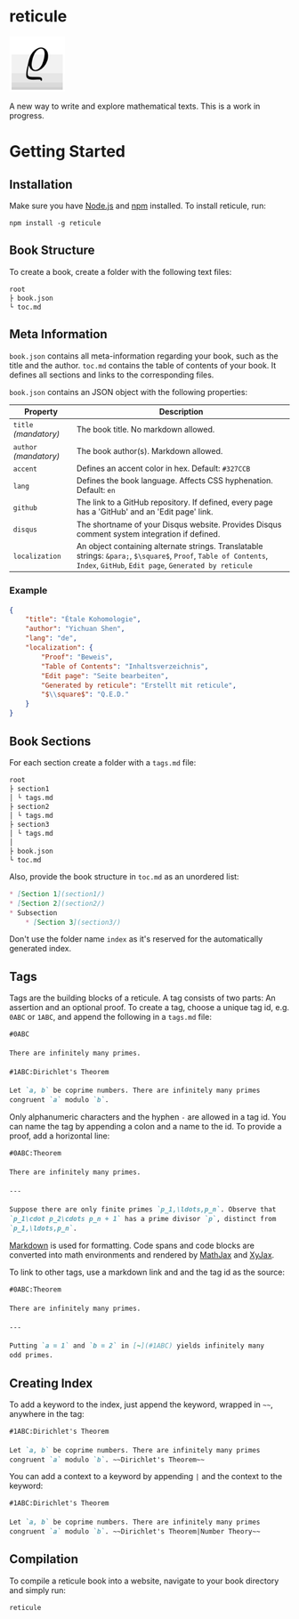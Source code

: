 # reticule

<img src="logo.png" width="100" height="100">

A new way to write and explore mathematical texts. This is a work in progress.

# Getting Started

## Installation

Make sure you have [Node.js](https://nodejs.org/) and [npm](https://www.npmjs.com/) installed. To install reticule, run:

    npm install -g reticule

## Book Structure

To create a book, create a folder with the following text files:

    root
    ├ book.json
    └ toc.md

## Meta Information

`book.json` contains all meta-information regarding your book, such as the title and the author. `toc.md` contains the table of contents of your book. It defines all sections and links to the corresponding files.

`book.json` contains an JSON object with the following properties:

Property               | Description
-----------------------|----------------------------------------
`title` *(mandatory)*  | The book title. No markdown allowed.
`author` *(mandatory)* | The book author(s). Markdown allowed.
`accent`               | Defines an accent color in hex. Default: `#327CCB`
`lang`                 | Defines the book language. Affects CSS hyphenation. Default: `en`
`github`               | The link to a GitHub repository. If defined, every page has a 'GitHub' and an 'Edit page' link.
`disqus`               | The shortname of your Disqus website. Provides Disqus comment system integration if defined.
`localization`         | An object containing alternate strings. Translatable strings: `&para;`, `$\square$`, `Proof`, `Table of Contents`, `Index`, `GitHub`, `Edit page`, `Generated by reticule`

### Example

~~~json
{
    "title": "Étale Kohomologie",
    "author": "Yichuan Shen",
    "lang": "de",
    "localization": {
        "Proof": "Beweis",
        "Table of Contents": "Inhaltsverzeichnis",
        "Edit page": "Seite bearbeiten",
        "Generated by reticule": "Erstellt mit reticule",
        "$\\square$": "Q.E.D."
    }
}
~~~

## Book Sections

For each section create a folder with a `tags.md` file:

    root
    ├ section1
    │ └ tags.md
    ├ section2
    │ └ tags.md
    ├ section3
    │ └ tags.md
    │
    ├ book.json
    └ toc.md

Also, provide the book structure in `toc.md` as an unordered list:

~~~md
* [Section 1](section1/)
* [Section 2](section2/)
* Subsection
    * [Section 3](section3/)
~~~

Don't use the folder name `index` as it's reserved for the automatically generated index.

## Tags

Tags are the building blocks of a reticule. A tag consists of two parts: An assertion and an optional proof. To create a tag, choose a unique tag id, e.g. `0ABC` or `1ABC`, and append the following in a `tags.md` file:

~~~md
#0ABC

There are infinitely many primes.

#1ABC:Dirichlet's Theorem

Let `a, b` be coprime numbers. There are infinitely many primes
congruent `a` modulo `b`.
~~~

Only alphanumeric characters and the hyphen `-` are allowed in a tag id. You can name the tag by appending a colon and a name to the id. To provide a proof, add a horizontal line:

~~~md
#0ABC:Theorem

There are infinitely many primes.

---

Suppose there are only finite primes `p_1,\ldots,p_n`. Observe that
`p_1\cdot p_2\cdots p_n + 1` has a prime divisor `p`, distinct from
`p_1,\ldots,p_n`.
~~~

[Markdown](https://daringfireball.net/projects/markdown/) is used for formatting. Code spans and code blocks are converted into math environments and rendered by [MathJax](https://www.mathjax.org/) and [XyJax](http://sonoisa.github.io/xyjax/xyjax.html).

To link to other tags, use a markdown link and and the tag id as the source:

~~~md
#0ABC:Theorem

There are infinitely many primes.

---

Putting `a = 1` and `b = 2` in [~](#1ABC) yields infinitely many
odd primes.
~~~

## Creating Index

To add a keyword to the index, just append the keyword, wrapped in `~~`, anywhere in the tag:

~~~md
#1ABC:Dirichlet's Theorem

Let `a, b` be coprime numbers. There are infinitely many primes
congruent `a` modulo `b`. ~~Dirichlet's Theorem~~
~~~

You can add a context to a keyword by appending `|` and the context to the keyword:

~~~md
#1ABC:Dirichlet's Theorem

Let `a, b` be coprime numbers. There are infinitely many primes
congruent `a` modulo `b`. ~~Dirichlet's Theorem|Number Theory~~
~~~

## Compilation

To compile a reticule book into a website, navigate to your book directory and simply run:

    reticule
